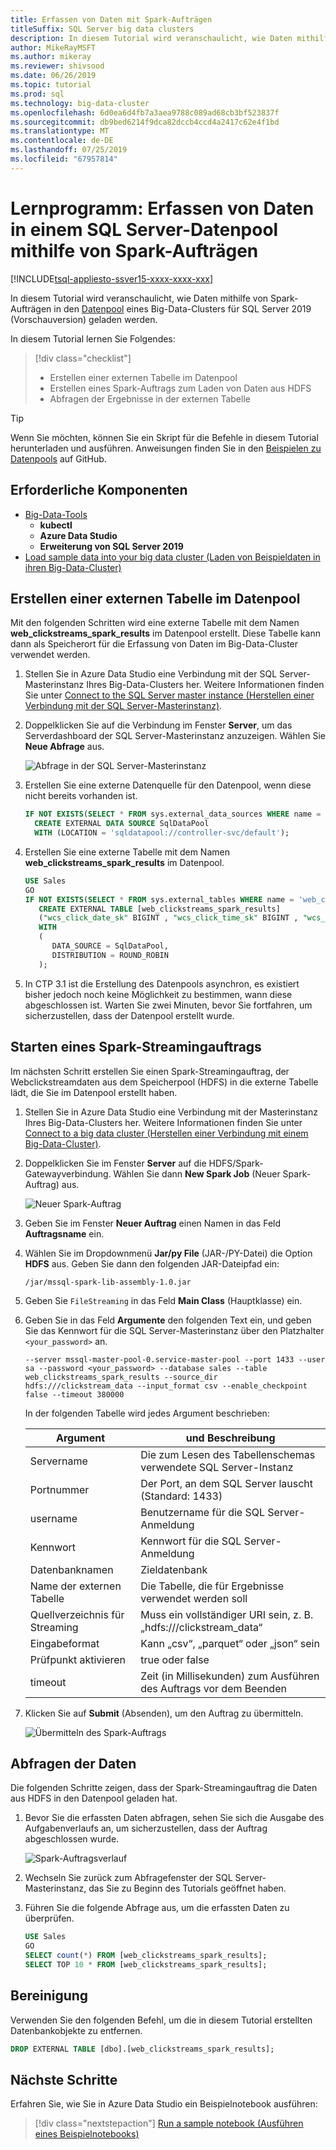 ```yaml
---
title: Erfassen von Daten mit Spark-Aufträgen
titleSuffix: SQL Server big data clusters
description: In diesem Tutorial wird veranschaulicht, wie Daten mithilfe von Spark-Aufträgen in Azure Data Studio im Datenpool eines Big-Data-Clusters für SQL Server 2019 (Vorschauversion) erfasst werden.
author: MikeRayMSFT
ms.author: mikeray
ms.reviewer: shivsood
ms.date: 06/26/2019
ms.topic: tutorial
ms.prod: sql
ms.technology: big-data-cluster
ms.openlocfilehash: 6d0ea6d4fb7a3aea9788c089ad68cb3bf523837f
ms.sourcegitcommit: db9bed6214f9dca82dccb4ccd4a2417c62e4f1bd
ms.translationtype: MT
ms.contentlocale: de-DE
ms.lasthandoff: 07/25/2019
ms.locfileid: "67957814"
---
```

# <a name="tutorial-ingest-data-into-a-sql-server-data-pool-with-spark-jobs"></a>Lernprogramm: Erfassen von Daten in einem SQL Server-Datenpool mithilfe von Spark-Aufträgen

[!INCLUDE[tsql-appliesto-ssver15-xxxx-xxxx-xxx](../includes/tsql-appliesto-ssver15-xxxx-xxxx-xxx.md)]

In diesem Tutorial wird veranschaulicht, wie Daten mithilfe von Spark-Aufträgen in den [Datenpool](concept-data-pool.md) eines Big-Data-Clusters für SQL Server 2019 (Vorschauversion) geladen werden. 

In diesem Tutorial lernen Sie Folgendes:

> [!div class="checklist"]
> * Erstellen einer externen Tabelle im Datenpool
> * Erstellen eines Spark-Auftrags zum Laden von Daten aus HDFS
> * Abfragen der Ergebnisse in der externen Tabelle

> [!TIP]
> Wenn Sie möchten, können Sie ein Skript für die Befehle in diesem Tutorial herunterladen und ausführen. Anweisungen finden Sie in den [Beispielen zu Datenpools](https://github.com/Microsoft/sql-server-samples/tree/master/samples/features/sql-big-data-cluster/data-pool) auf GitHub.

## <a id="prereqs"></a> Erforderliche Komponenten

- [Big-Data-Tools](deploy-big-data-tools.md)
   - **kubectl**
   - **Azure Data Studio**
   - **Erweiterung von SQL Server 2019**
- [Load sample data into your big data cluster (Laden von Beispieldaten in ihren Big-Data-Cluster)](tutorial-load-sample-data.md)

## <a name="create-an-external-table-in-the-data-pool"></a>Erstellen einer externen Tabelle im Datenpool

Mit den folgenden Schritten wird eine externe Tabelle mit dem Namen **web_clickstreams_spark_results** im Datenpool erstellt. Diese Tabelle kann dann als Speicherort für die Erfassung von Daten im Big-Data-Cluster verwendet werden.

1. Stellen Sie in Azure Data Studio eine Verbindung mit der SQL Server-Masterinstanz Ihres Big-Data-Clusters her. Weitere Informationen finden Sie unter [Connect to the SQL Server master instance (Herstellen einer Verbindung mit der SQL Server-Masterinstanz)](connect-to-big-data-cluster.md#master).

1. Doppelklicken Sie auf die Verbindung im Fenster **Server**, um das Serverdashboard der SQL Server-Masterinstanz anzuzeigen. Wählen Sie **Neue Abfrage** aus.

   ![Abfrage in der SQL Server-Masterinstanz](./media/tutorial-data-pool-ingest-spark/sql-server-master-instance-query.png)

1. Erstellen Sie eine externe Datenquelle für den Datenpool, wenn diese nicht bereits vorhanden ist.

   ```sql
   IF NOT EXISTS(SELECT * FROM sys.external_data_sources WHERE name = 'SqlDataPool')
     CREATE EXTERNAL DATA SOURCE SqlDataPool
     WITH (LOCATION = 'sqldatapool://controller-svc/default');
   ```

1. Erstellen Sie eine externe Tabelle mit dem Namen **web_clickstreams_spark_results** im Datenpool.

   ```sql
   USE Sales
   GO
   IF NOT EXISTS(SELECT * FROM sys.external_tables WHERE name = 'web_clickstreams_spark_results')
      CREATE EXTERNAL TABLE [web_clickstreams_spark_results]
      ("wcs_click_date_sk" BIGINT , "wcs_click_time_sk" BIGINT , "wcs_sales_sk" BIGINT , "wcs_item_sk" BIGINT , "wcs_web_page_sk" BIGINT , "wcs_user_sk" BIGINT)
      WITH
      (
         DATA_SOURCE = SqlDataPool,
         DISTRIBUTION = ROUND_ROBIN
      );
   ```
  
1. In CTP 3.1 ist die Erstellung des Datenpools asynchron, es existiert bisher jedoch noch keine Möglichkeit zu bestimmen, wann diese abgeschlossen ist. Warten Sie zwei Minuten, bevor Sie fortfahren, um sicherzustellen, dass der Datenpool erstellt wurde.

## <a name="start-a-spark-streaming-job"></a>Starten eines Spark-Streamingauftrags

Im nächsten Schritt erstellen Sie einen Spark-Streamingauftrag, der Webclickstreamdaten aus dem Speicherpool (HDFS) in die externe Tabelle lädt, die Sie im Datenpool erstellt haben.

1. Stellen Sie in Azure Data Studio eine Verbindung mit der Masterinstanz Ihres Big-Data-Clusters her. Weitere Informationen finden Sie unter [Connect to a big data cluster (Herstellen einer Verbindung mit einem Big-Data-Cluster)](connect-to-big-data-cluster.md).

1. Doppelklicken Sie im Fenster **Server** auf die HDFS/Spark-Gatewayverbindung. Wählen Sie dann **New Spark Job** (Neuer Spark-Auftrag) aus.

   ![Neuer Spark-Auftrag](media/tutorial-data-pool-ingest-spark/hdfs-new-spark-job.png)

1. Geben Sie im Fenster **Neuer Auftrag** einen Namen in das Feld **Auftragsname** ein.

1. Wählen Sie im Dropdownmenü **Jar/py File** (JAR-/PY-Datei) die Option **HDFS** aus. Geben Sie dann den folgenden JAR-Dateipfad ein:

   ```text
   /jar/mssql-spark-lib-assembly-1.0.jar
   ```

1. Geben Sie `FileStreaming` in das Feld **Main Class** (Hauptklasse) ein.

1. Geben Sie in das Feld **Argumente** den folgenden Text ein, und geben Sie das Kennwort für die SQL Server-Masterinstanz über den Platzhalter `<your_password>` an. 

   ```text
   --server mssql-master-pool-0.service-master-pool --port 1433 --user sa --password <your_password> --database sales --table web_clickstreams_spark_results --source_dir hdfs:///clickstream_data --input_format csv --enable_checkpoint false --timeout 380000
   ```

   In der folgenden Tabelle wird jedes Argument beschrieben:

   | Argument | und Beschreibung |
   |---|---|
   | Servername | Die zum Lesen des Tabellenschemas verwendete SQL Server-Instanz |
   | Portnummer | Der Port, an dem SQL Server lauscht (Standard: 1433) |
   | username | Benutzername für die SQL Server-Anmeldung |
   | Kennwort | Kennwort für die SQL Server-Anmeldung |
   | Datenbanknamen | Zieldatenbank |
   | Name der externen Tabelle | Die Tabelle, die für Ergebnisse verwendet werden soll |
   | Quellverzeichnis für Streaming | Muss ein vollständiger URI sein, z. B. „hdfs:///clickstream_data“ |
   | Eingabeformat | Kann „csv“, „parquet“ oder „json“ sein |
   | Prüfpunkt aktivieren | true oder false |
   | timeout | Zeit (in Millisekunden) zum Ausführen des Auftrags vor dem Beenden |

1. Klicken Sie auf **Submit** (Absenden), um den Auftrag zu übermitteln.

   ![Übermitteln des Spark-Auftrags](media/tutorial-data-pool-ingest-spark/spark-new-job-settings.png)

## <a name="query-the-data"></a>Abfragen der Daten

Die folgenden Schritte zeigen, dass der Spark-Streamingauftrag die Daten aus HDFS in den Datenpool geladen hat.

1. Bevor Sie die erfassten Daten abfragen, sehen Sie sich die Ausgabe des Aufgabenverlaufs an, um sicherzustellen, dass der Auftrag abgeschlossen wurde.

   ![Spark-Auftragsverlauf](media/tutorial-data-pool-ingest-spark/spark-task-history.png)

1. Wechseln Sie zurück zum Abfragefenster der SQL Server-Masterinstanz, das Sie zu Beginn des Tutorials geöffnet haben.

1. Führen Sie die folgende Abfrage aus, um die erfassten Daten zu überprüfen.

   ```sql
   USE Sales
   GO
   SELECT count(*) FROM [web_clickstreams_spark_results];
   SELECT TOP 10 * FROM [web_clickstreams_spark_results];
   ```

## <a name="clean-up"></a>Bereinigung

Verwenden Sie den folgenden Befehl, um die in diesem Tutorial erstellten Datenbankobjekte zu entfernen.

```sql
DROP EXTERNAL TABLE [dbo].[web_clickstreams_spark_results];
```

## <a name="next-steps"></a>Nächste Schritte

Erfahren Sie, wie Sie in Azure Data Studio ein Beispielnotebook ausführen:
> [!div class="nextstepaction"]
> [Run a sample notebook (Ausführen eines Beispielnotebooks)](tutorial-notebook-spark.md)
